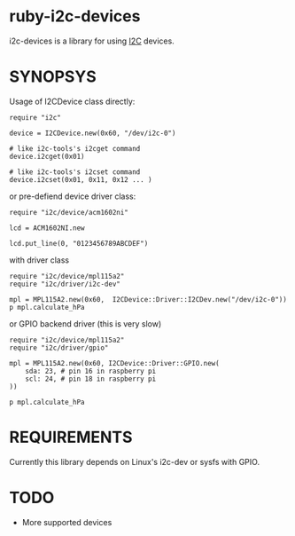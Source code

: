 ruby-i2c-devices
================

i2c-devices is a library for using [I2C]( http://www.i2c-bus.org/ ) devices.

SYNOPSYS
========

Usage of I2CDevice class directly:

```
require "i2c"

device = I2CDevice.new(0x60, "/dev/i2c-0")

# like i2c-tools's i2cget command
device.i2cget(0x01)

# like i2c-tools's i2cset command
device.i2cset(0x01, 0x11, 0x12 ... )

```

or pre-defiend device driver class:

```
require "i2c/device/acm1602ni"

lcd = ACM1602NI.new

lcd.put_line(0, "0123456789ABCDEF")
```


with driver class

```
require "i2c/device/mpl115a2"
require "i2c/driver/i2c-dev"

mpl = MPL115A2.new(0x60,  I2CDevice::Driver::I2CDev.new("/dev/i2c-0"))
p mpl.calculate_hPa
```

or GPIO backend driver (this is very slow)

```
require "i2c/device/mpl115a2"
require "i2c/driver/gpio"

mpl = MPL115A2.new(0x60, I2CDevice::Driver::GPIO.new(
	sda: 23, # pin 16 in raspberry pi
	scl: 24, # pin 18 in raspberry pi
))

p mpl.calculate_hPa

```

REQUIREMENTS
============

Currently this library depends on Linux's i2c-dev or sysfs with GPIO.

TODO
====

 * More supported devices
